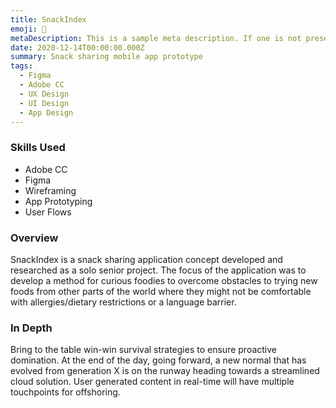 ```yaml
---
title: SnackIndex
emoji: 🍰
metaDescription: This is a sample meta description. If one is not present in your page/project's front matter, the default metadata.desciption will be used instead.
date: 2020-12-14T00:00:00.000Z
summary: Snack sharing mobile app prototype
tags:
  - Figma
  - Adobe CC
  - UX Design
  - UI Design
  - App Design
---
```


### Skills Used
  - Adobe CC
  - Figma
  - Wireframing
  - App Prototyping
  - User Flows

### Overview

SnackIndex is a snack sharing application concept developed and researched as a solo senior project. The focus of the application was to develop a method for curious foodies to overcome obstacles to trying new foods from other parts of the world where they might not be comfortable with allergies/dietary restrictions or a language barrier.

### In Depth

Bring to the table win-win survival strategies to ensure proactive domination. At the end of the day, going forward, a new normal that has evolved from generation X is on the runway heading towards a streamlined cloud solution. User generated content in real-time will have multiple touchpoints for offshoring.